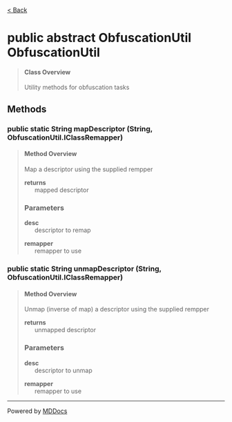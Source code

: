 [< Back](../README.md)
# public abstract ObfuscationUtil ObfuscationUtil #
>#### Class Overview ####
>Utility methods for obfuscation tasks
## Methods ##
### public static String mapDescriptor (String, ObfuscationUtil.IClassRemapper) ###
>#### Method Overview ####
>Map a descriptor using the supplied rempper
>
>**returns**<br />
>&nbsp;&nbsp;&nbsp;&nbsp;&nbsp;&nbsp;mapped descriptor
>
>### Parameters ###
>**desc**<br />
>&nbsp;&nbsp;&nbsp;&nbsp;&nbsp;&nbsp;descriptor to remap
>
>**remapper**<br />
>&nbsp;&nbsp;&nbsp;&nbsp;&nbsp;&nbsp;remapper to use
>
### public static String unmapDescriptor (String, ObfuscationUtil.IClassRemapper) ###
>#### Method Overview ####
>Unmap (inverse of map) a descriptor using the supplied rempper
>
>**returns**<br />
>&nbsp;&nbsp;&nbsp;&nbsp;&nbsp;&nbsp;unmapped descriptor
>
>### Parameters ###
>**desc**<br />
>&nbsp;&nbsp;&nbsp;&nbsp;&nbsp;&nbsp;descriptor to unmap
>
>**remapper**<br />
>&nbsp;&nbsp;&nbsp;&nbsp;&nbsp;&nbsp;remapper to use
>

---
Powered by [MDDocs](https://github.com/VRCube/MDDocs)